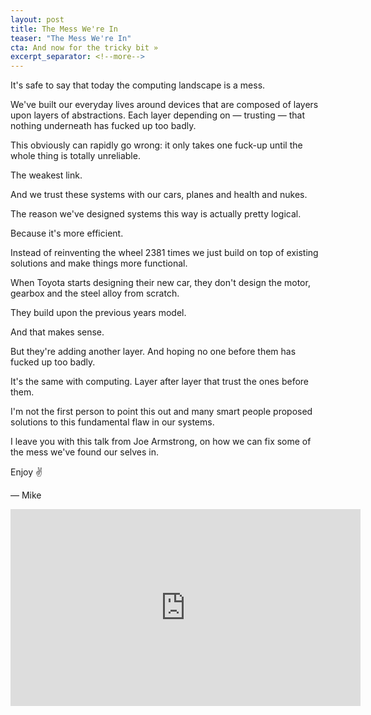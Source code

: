 ```yaml
---
layout: post
title: The Mess We're In
teaser: "The Mess We're In"
cta: And now for the tricky bit »
excerpt_separator: <!--more-->
---
```


It's safe to say that today the computing landscape is a mess.

We've built our everyday lives around devices that are composed of layers upon layers of abstractions. Each layer depending on — trusting — that nothing underneath has fucked up too badly.

<!--more-->

This obviously can rapidly go wrong: it only takes one fuck-up until the whole thing is totally unreliable.

The weakest link.

And we trust these systems with our cars, planes and health and nukes.

The reason we've designed systems this way is actually pretty logical.

Because it's more efficient.

Instead of reinventing the wheel 2381 times we just build on top of existing solutions and make things more functional.

When Toyota starts designing their new car, they don't design the motor, gearbox and the steel alloy from scratch.

They build upon the previous years model.

And that makes sense.

But they're adding another layer. And hoping no one before them has fucked up too badly.

It's the same with computing. Layer after layer that trust the ones before them.

I'm not the first person to point this out and many smart people proposed solutions to this fundamental flaw in our systems.

I leave you with this talk from Joe Armstrong, on how we can fix some of the mess we've found our selves in.

Enjoy ✌️

— Mike

<div class="video-container">
  <iframe width="560" height="315" src="https://www.youtube.com/embed/lKXe3HUG2l4" frameborder="0" allow="accelerometer; autoplay; encrypted-media; gyroscope; picture-in-picture" allowfullscreen></iframe>
</div>
